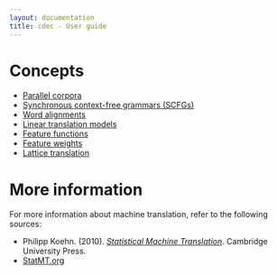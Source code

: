 ```yaml
---
layout: documentation
title: cdec - User guide
---
```

# Concepts

- [Parallel corpora](parallel-corpora.html)
- [Synchronous context-free grammars (SCFGs)](scfgs.html)
- [Word alignments](alignment.html)
- [Linear translation models](linear-models.html)
- [Feature functions](feature_functions.html)
- [Feature weights](weights.html)
- [Lattice translation](lattices.html)

# More information

For more information about machine translation, refer to the following sources:

 - Philipp Koehn. (2010). [*Statistical Machine Translation*](http://www.amazon.com/gp/product/0521874157). Cambridge University Press.
 - [StatMT.org](http://www.statmt.org/)


